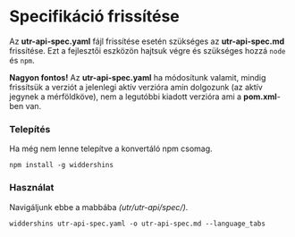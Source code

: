 # Specifikáció frissítése

Az **utr-api-spec.yaml** fájl frissítése esetén szükséges az **utr-api-spec.md** frissítése.
Ezt a fejlesztői eszközön hajtsuk végre és szükséges hozzá `node` és `npm`.

**Nagyon fontos!**
Az **utr-api-spec.yaml** ha módosítunk valamit, mindig frissítsük a verziót a jelenlegi aktív
verzióra amin dolgozunk (az aktív jegynek a mérföldköve), nem a legutóbbi kiadott verzióra ami a
**pom.xml**-ben van.

### Telepítés

Ha még nem lenne telepítve a konvertáló npm csomag.

```shell
npm install -g widdershins
```

### Használat

Navigáljunk ebbe a mabbába _(utr/utr-api/spec/)_.

```shell
widdershins utr-api-spec.yaml -o utr-api-spec.md --language_tabs
```
